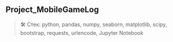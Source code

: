 ## Project_MobileGameLog
> 🛠 Стек: python, pandas, numpy, seaborn, matplotlib, scipy, bootstrap, requests, urlencode, Jupyter  Notebook
